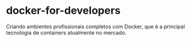 # docker-for-developers
Criando ambientes profissionais completos com Docker, que é a principal tecnologia de containers atualmente no mercado.
